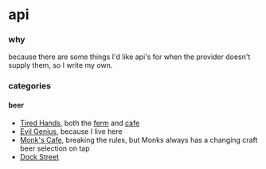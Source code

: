 # api
### why
because there are some things I'd like api's for when the provider doesn't supply them, so I write my own.
### categories
#### beer

- [Tired Hands](http://www.tiredhands.com/), both the [ferm](http://www.tiredhands.com/fermentaria/beers/) and [cafe](http://www.tiredhands.com/cafe/beers/)
- [Evil Genius](http://evilgeniusbeer.com/), because I live here
- [Monk's Cafe](http://www.monkscafe.com/on-tap/), breaking the rules, but Monks always has a changing craft beer selection on tap
- [Dock Street](http://www.dockstreetbeer.com/whats-on-tap/)
